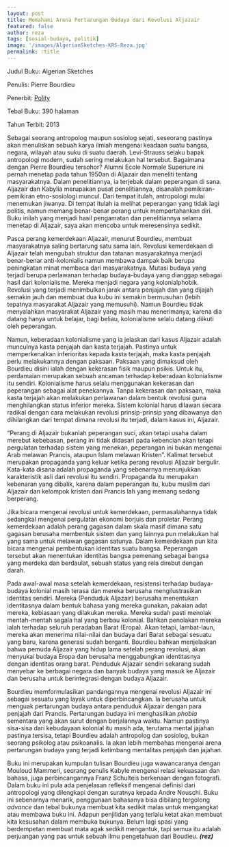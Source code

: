 ```yaml
---
layout: post
title: Memahami Arena Pertarungan Budaya dari Revolusi Aljazair
featured: false
author: reza
tags: [sosial-budaya, politik]
image: '/images/AlgerianSketches-KRS-Reza.jpg'
permalink: :title
---
```


Judul Buku: Algerian Sketches

Penulis: Pierre Bourdieu

Penerbit: [Polity](https://politybooks.com)

Tebal Buku: 390 halaman

Tahun Terbit: 2013

Sebagai seorang antropolog maupun sosiolog sejati, seseorang pastinya akan menuliskan sebuah karya ilmiah mengenai keadaan suatu bangsa, negara, wilayah atau suku di suatu daerah. Levi-Strauss selaku bapak antropologi modern, sudah sering melakukan hal tersebut. Bagaimana dengan Pierre Bourdieu tersohor? Alumni Ecole Normale Superiure ini pernah menetap pada tahun 1950an di Aljazair dan meneliti tentang masyarakatnya. Dalam penelitiannya, ia terjebak dalam peperangan di sana. Aljazair dan Kabylia merupakan pusat penelitiannya, disanalah pemikiran-pemikiran etno-sosiologi muncul. Dari tempat itulah, antropologi mulai menemukan jiwanya. Di tempat itulah ia melihat peperangan yang tidak lagi politis, namun memang benar-benar perang untuk mempertahankan diri. Buku inilah yang menjadi hasil pengamatan dan penelitiannya selama menetap di Aljazair, saya akan mencoba untuk meresensinya sedikit.

Pasca perang kemerdekaan Aljazair, menurut Bourdieu, membuat masyarakatnya saling bertarung satu sama lain. Revolusi kemerdekaan di Aljazair telah mengubah struktur dan tatanan masyarakatnya menjadi benar-benar anti-kolonialis namun membawa dampak baik berupa peningkatan minat membaca dari masyarakatnya. Mutasi budaya yang terjadi berupa perlawanan terhadap budaya-budaya yang dianggap sebagai hasil dari kolonialisme. Mereka menjadi negara yang kolonialphobik. Revolusi yang terjadi menimbulkan jarak antara penjajah dan yang dijajah semakin jauh dan membuat dua kubu ini semakin bermusuhan (lebih tepatnya masyarakat Aljazair yang memusuhi). Namun Bourdieu tidak menyalahkan masyarakat Aljazair yang masih mau menerimanya, karena dia datang hanya untuk belajar, bagi beliau, kolonialisme selalu datang diikuti oleh peperangan.

Namun, keberadaan kolonialisme yang ia jelaskan dari kasus Aljazair adalah munculnya kasta penjajah dan kasta terjajah. Pastinya untuk memperkenalkan inferioritas kepada kasta terjajah, maka kasta penjajah perlu melakukannya dengan paksaan. Paksaan yang dimaksud oleh Bourdieu disini ialah dengan kekerasan fisik maupun psikis. Untuk itu, perdamaian merupakan sebuah ancaman terhadap keberadaan kolonialisme itu sendiri. Kolonialisme harus selalu menggunakan kekerasan dan peperangan sebagai alat penekannya. Tanpa kekerasan dan paksaan, maka kasta terjajah akan melakukan perlawanan dalam bentuk revolusi guna menghilangkan status inferior mereka. Sistem kolonial harus dilawan secara radikal dengan cara melakukan revolusi prinsip-prinsip yang dibawanya dan dihilangkan dari tempat dimana revolusi itu terjadi, dalam kasus ini, Aljazair.

“Perang di Aljazair bukanlah peperangan suci, akan tetapi usaha dalam merebut kebebasan, perang ini tidak didasari pada kebencian akan tetapi pergulatan terhadap sistem yang menekan, peperangan ini bukan mengenai Arab melawan Prancis, ataupun Islam melawan Kristen”. Kalimat tersebut merupakan propaganda yang keluar ketika perang revolusi Aljazair bergulir. Kata-kata disana adalah propaganda yang sebenarnya menunjukkan karakteristik asli dari revolusi itu sendiri. Propaganda itu merupakan kebenaran yang dibalik, karena dalam peperangan itu, kubu muslim dari Aljazair dan kelompok kristen dari Prancis lah yang memang sedang berperang.

Jika bicara mengenai revolusi untuk kemerdekaan, permasalahannya tidak sedangkal mengenai pergulatan ekonomi borjuis dan proletar. Perang kemerdekaan adalah perang gagasan dalam skala masif dimana satu gagasan berusaha membentuk sistem dan yang lainnya pun melakukan hal yang sama untuk melawan gagasan satunya. Dalam kemerdekaan pun kita bicara mengenai pembentukan identitas suatu bangsa. Peperangan tersebut akan menentukan identitas bangsa pemenang sebagai bangsa yang merdeka dan berdaulat, sebuah status yang rela direbut dengan darah.

Pada awal-awal masa setelah kemerdekaan, resistensi terhadap budaya-budaya kolonial masih terasa dan mereka berusaha mengilustrasikan identitas sendiri. Mereka (Penduduk Aljazair) berusaha menentukan identitasnya dalam bentuk bahasa yang mereka gunakan, pakaian adat mereka, kebiasaan yang dilakukan mereka. Mereka sudah pasti menolak mentah-mentah segala hal yang berbau kolonial. Bahkan penolakan mereka ialah terhadap seluruh peradaban Barat (Eropa). Akan tetapi, lambat-laun, mereka akan menerima nilai-nilai dan budaya dari Barat sebagai sesuatu yang baru, karena generasi sudah berganti. Bourdieu bahkan menjelaskan bahwa pemuda Aljazair yang hidup lama setelah perang revolusi, akan menyukai budaya Eropa dan berusaha menggabungkan identitasnya dengan identitas orang barat. Penduduk Aljazair sendiri sekarang sudah menyebar ke berbagai negara dan banyak budaya yang masuk ke Aljazair dan berusaha untuk berintegrasi dengan budaya Aljazair.

Bourdieu memformulasikan pandangannya mengenai revolusi Aljazair ini sebagai sesuatu yang layak untuk diperbincangkan. Ia berusaha untuk menguak pertarungan budaya antara penduduk Aljazair dengan para penjajah dari Prancis. Pertarungan budaya ini menghasilkan _phobia_ sementara yang akan surut dengan berjalannya waktu. Namun pastinya sisa-sisa dari kebudayaan kolonial itu masih ada, terutama mental jajahan pastinya tersisa, tetapi Bourdieu adalah antropolog dan sosiolog, bukan seorang psikolog atau psikoanalis. Ia akan lebih membahas mengenai arena pertarungan budaya yang terjadi ketimbang mentalitas penjajah dan jajahan.

Buku ini merupakan kumpulan tulisan Bourdieu juga wawancaranya dengan Mouloud Mammeri, seorang penulis Kabyle mengenai relasi kekuasaan dan bahasa, juga perbincangannya Franz Schulteis berkenaan dengan fotografi. Dalam buku ini pula ada penjelasan refleksif mengenai definisi dari antropologi yang dilengkapi dengan suratnya kepada Andre Nouschi. Buku ini sebenarnya menarik, penggunaan bahasanya bisa dibilang tergolong _advance_ dan tebal bukunya membuat kita sedikit malas untuk mengangkat atau membawa buku ini. Adapun penjilidan yang terlalu ketat akan membuat kita kesusahan dalam membuka bukunya. Belum lagi spasi yang berdempetan membuat mata agak sedikit mengantuk, tapi semua itu adalah perjuangan yang pas untuk sebuah ilmu pengetahuan dari Boudieu. _**(rez)**_
